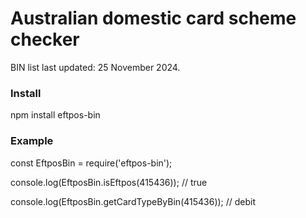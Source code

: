# Australian domestic card scheme checker

BIN list last updated:  25 November 2024.

### Install
npm install eftpos-bin

### Example
const EftposBin = require('eftpos-bin');

console.log(EftposBin.isEftpos(415436)); // true

console.log(EftposBin.getCardTypeByBin(415436)); // debit